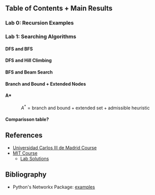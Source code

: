 ## Table of Contents + Main Results
### Lab 0: Recursion Examples
### Lab 1: Searching Algorithms
#### DFS and BFS
#### DFS and Hill Climbing
#### BFS and Beam Search
#### Branch and Bound + Extended Nodes
#### A\*
$$A^{*} = \text{branch and bound} + \text{extended set} + \text{admissible heuristic}$$
#### Comparisson table?




## References
- [Universidad Carlos III de Madrid Course](https://ocw.uc3m.es/mod/page/view.php?id=1431)
- [MIT Course](https://ocw.mit.edu/courses/6-034-artificial-intelligence-fall-2010/video_galleries/lecture-videos/)
    - [Lab Solutions](https://github.com/yenicelik/mit_ocw_6034_ai_patrick_winston/tree/master)

## Bibliography
- Python's Networkx Package: [examples](https://networkx.org/documentation/latest/auto_examples/index.html)
